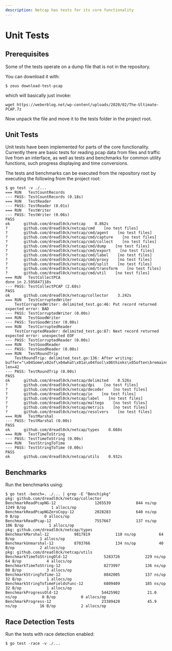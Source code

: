 ```yaml
---
description: Netcap has tests for its core functionality
---
```


# Unit Tests

## Prerequisites

Some of the tests operate on a dump file that is not in the repository.

You can download it with:

```text
$ zeus download-test-pcap
```

which will basically just invoke:

```text
wget https://weberblog.net/wp-content/uploads/2020/02/The-Ultimate-PCAP.7z
```

Now unpack the file and move it to the tests folder in the project root.

## Unit Tests

Unit tests have been implemented for parts of the core functionality. Currently there are basic tests for reading pcap data from files and traffic live from an interface, as well as tests and benchmarks for common utility functions, such progress displaying and time conversions.

The tests and benchmarks can be executed from the repository root by executing the following from the project root:

```text
$ go test -v ./...
=== RUN   TestCountRecords
--- PASS: TestCountRecords (0.18s)
=== RUN   TestReader
--- PASS: TestReader (0.01s)
=== RUN   TestWriter
--- PASS: TestWriter (0.06s)
PASS
ok      github.com/dreadl0ck/netcap    0.862s
?       github.com/dreadl0ck/netcap/cmd    [no test files]
?       github.com/dreadl0ck/netcap/cmd/agent    [no test files]
?       github.com/dreadl0ck/netcap/cmd/capture    [no test files]
?       github.com/dreadl0ck/netcap/cmd/collect    [no test files]
?       github.com/dreadl0ck/netcap/cmd/dump    [no test files]
?       github.com/dreadl0ck/netcap/cmd/export    [no test files]
?       github.com/dreadl0ck/netcap/cmd/label    [no test files]
?       github.com/dreadl0ck/netcap/cmd/proxy    [no test files]
?       github.com/dreadl0ck/netcap/cmd/split    [no test files]
?       github.com/dreadl0ck/netcap/cmd/transform    [no test files]
?       github.com/dreadl0ck/netcap/cmd/util    [no test files]
=== RUN   TestCollectPCA
done in 2.595847118s
--- PASS: TestCollectPCAP (2.60s)
PASS
ok      github.com/dreadl0ck/netcap/collector    3.242s
=== RUN   TestCorruptedWriter
    TestCorruptedWriter: delimited_test.go:46: Put record returned expected error: BAD
--- PASS: TestCorruptedWriter (0.00s)
=== RUN   TestGoodWriter
--- PASS: TestGoodWriter (0.00s)
=== RUN   TestCorruptedReader
    TestCorruptedReader: delimited_test.go:87: Next record returned expected error: unexpected EOF
--- PASS: TestCorruptedReader (0.00s)
=== RUN   TestGoodReader
--- PASS: TestGoodReader (0.00s)
=== RUN   TestRoundTrip
    TestRoundTrip: delimited_test.go:136: After writing: buffer="\x04Some\x02of\x04what\x01a\x04fool\x06thinks\x05often\bremains." len=42
--- PASS: TestRoundTrip (0.00s)
PASS
ok      github.com/dreadl0ck/netcap/delimited    0.526s
?       github.com/dreadl0ck/netcap/dpi    [no test files]
?       github.com/dreadl0ck/netcap/decoder    [no test files]
?       github.com/dreadl0ck/netcap/io    [no test files]
?       github.com/dreadl0ck/netcap/label    [no test files]
?       github.com/dreadl0ck/netcap/maltego    [no test files]
?       github.com/dreadl0ck/netcap/metrics    [no test files]
?       github.com/dreadl0ck/netcap/resolvers    [no test files]
=== RUN   TestMarshal
--- PASS: TestMarshal (0.00s)
PASS
ok      github.com/dreadl0ck/netcap/types    0.668s
=== RUN   TestTimeToString
--- PASS: TestTimeToString (0.00s)
=== RUN   TestStringToTime
--- PASS: TestStringToTime (0.00s)
PASS
ok      github.com/dreadl0ck/netcap/utils    0.932s
```

## Benchmarks

Run the benchmarks using:

```text
$ go test -bench=. ./... | grep -E "Bench|pkg"
pkg: github.com/dreadl0ck/netcap/collector
BenchmarkReadPcapNG-12                 1265539           844 ns/op        1249 B/op           1 allocs/op
BenchmarkReadPcapNGZeroCopy-12         2028283           640 ns/op           0 B/op           0 allocs/op
BenchmarkReadPcap-12                   7557667           137 ns/op         106 B/op           1 allocs/op
pkg: github.com/dreadl0ck/netcap/types
BenchmarkMarshal-12           9817819           110 ns/op          64 B/op           1 allocs/op
BenchmarkUnmarshal-12         8703766           134 ns/op          40 B/op           2 allocs/op
pkg: github.com/dreadl0ck/netcap/utils
BenchmarkTimeToStringOld-12                5283726           229 ns/op          64 B/op           4 allocs/op
BenchmarkTimeToString-12                   8273997           136 ns/op          80 B/op           3 allocs/op
BenchmarkStringToTime-12                   8842005           137 ns/op          32 B/op           1 allocs/op
BenchmarkStringToTimeFieldsFunc-12         6809409           185 ns/op          32 B/op           1 allocs/op
BenchmarkProgressOld-12                   54425902            21.0 ns/op           0 B/op           0 allocs/op
BenchmarkProgress-12                      23389420            45.9 ns/op          16 B/op           2 allocs/op
```

## Race Detection Tests

Run the tests with race detection enabled:

```text
$ go test -race -v ./...
```

